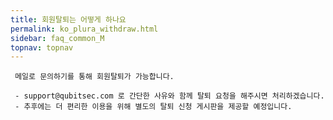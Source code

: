 ```yaml
---
title: 회원탈퇴는 어떻게 하나요
permalink: ko_plura_withdraw.html
sidebar: faq_common_M
topnav: topnav
---
```


     메일로 문의하기를 통해 회원탈퇴가 가능합니다.
     
     - support@qubitsec.com 로 간단한 사유와 함께 탈퇴 요청을 해주시면 처리하겠습니다.
     - 추후에는 더 편리한 이용을 위해 별도의 탈퇴 신청 게시판을 제공할 예정입니다.